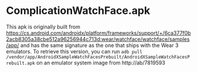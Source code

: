 # ComplicationWatchFace.apk
This apk is originally built from https://cs.android.com/androidx/platform/frameworks/support/+/6ca377f0b2acb8305a38cbe512a96256944c713d:wear/watchface/watchface/samples/app/
and has the same signature as the one that ships with the Wear 3 emulators.
To retrieve this version, you can run
`adb pull /vendor/app/AndroidXSampleWatchFacesPrebuilt/AndroidXSampleWatchFacesPrebuilt.apk`
on an emulator system image from http://ab/7819593
